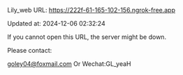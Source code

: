 Lily_web URL: https://222f-61-165-102-156.ngrok-free.app

Updated at: 2024-12-06 02:32:24

If you cannot open this URL, the server might be down.

Please contact: 

goley04@foxmail.com Or Wechat:GL_yeaH
